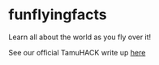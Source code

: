 # funflyingfacts
Learn all about the world as you fly over it!

See our official TamuHACK write up [here](https://devpost.com/software/funflyingfacts)
